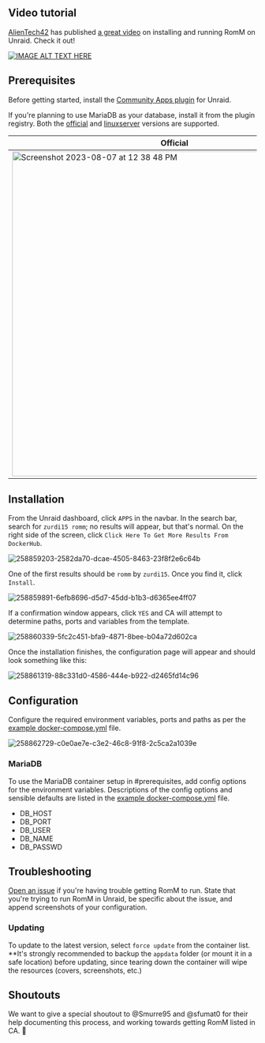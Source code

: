 ## Video tutorial

[AlienTech42](https://www.youtube.com/@AlienTech42) has published [a great video](https://www.youtube.com/watch?v=ls5YcsFdwLQ) on installing and running RomM on Unraid. Check it out!

[![IMAGE ALT TEXT HERE](https://img.youtube.com/vi/ls5YcsFdwLQ/0.jpg)](https://www.youtube.com/watch?v=ls5YcsFdwLQ)


## Prerequisites

Before getting started, install the [Community Apps plugin](https://forums.unraid.net/topic/38582-plug-in-community-applications/) for Unraid.

If you're planning to use MariaDB as your database, install it from the plugin registry. Both the [official](https://hub.docker.com/_/mariadb) and [linuxserver](https://github.com/linuxserver/docker-mariadb/pkgs/container/mariadb) versions are supported.

|Official|Linuxserver|
|---|---|
|<img width="658" alt="Screenshot 2023-08-07 at 12 38 48 PM" src="https://github.com/zurdi15/romm/assets/3247106/27b8ec77-413b-45e2-89f9-9d1984cef7f6">|<img width="658" alt="Screenshot 2023-08-07 at 12 38 44 PM" src="https://github.com/zurdi15/romm/assets/3247106/45cabc99-8fbc-458c-8579-ef39b1cf498b">|

## Installation

From the Unraid dashboard, click `APPS` in the navbar. In the search bar, search for `zurdi15 romm`; no results will appear, but that's normal. On the right side of the screen, click `Click Here To Get More Results From DockerHub`.

![258859203-2582da70-dcae-4505-8463-23f8f2e6c64b](https://github.com/zurdi15/romm/assets/3247106/cd7c3eb0-2b12-4836-94e7-f485c64e51a4)

One of the first results should be `romm` by `zurdi15`. Once you find it, click `Install`.

![258859891-6efb8696-d5d7-45dd-b1b3-d6365ee4ff07](https://github.com/zurdi15/romm/assets/3247106/29c56fa4-a923-40e4-951a-0348f8551c86)

If a confirmation window appears, click `YES` and CA will attempt to determine paths, ports and variables from the template.

![258860339-5fc2c451-bfa9-4871-8bee-b04a72d602ca](https://github.com/zurdi15/romm/assets/3247106/826890e1-4727-4638-acfd-b124806c5be5)

Once the installation finishes, the configuration page will appear and should look something like this:

![258861319-88c331d0-4586-444e-b922-d2465fd14c96](https://github.com/zurdi15/romm/assets/3247106/4898e62c-6f76-43cf-a516-eed4d13ba46b)


## Configuration

Configure the required environment variables, ports and paths as per the [example docker-compose.yml](https://github.com/zurdi15/romm/blob/release/examples/docker-compose.example.yml) file.

![258862729-c0e0ae7e-c3e2-46c8-91f8-2c5ca2a1039e](https://github.com/zurdi15/romm/assets/3247106/427d9f98-ea34-4bf4-9acf-ee1a57c8a91d)

### MariaDB

To use the MariaDB container setup in #prerequisites, add config options for the environment variables. Descriptions of the config options and sensible defaults are listed in the [example docker-compose.yml](https://github.com/zurdi15/romm/blob/release/examples/docker-compose.example.yml) file.

- DB_HOST
- DB_PORT
- DB_USER
- DB_NAME
- DB_PASSWD

## Troubleshooting

[Open an issue](https://github.com/zurdi15/romm/issues) if you're having trouble getting RomM to run. State that you're trying to run RomM in Unraid, be specific about the issue, and append screenshots of your configuration.

### Updating

To update to the latest version, select `force update` from the container list. **It's strongly recommended to backup the `appdata` folder (or mount it in a safe location) before updating, since tearing down the container will wipe the resources (covers, screenshots, etc.)

## Shoutouts

We want to give a special shoutout to @Smurre95 and @sfumat0 for their help documenting this process, and working towards getting RomM listed in CA. 🤝 